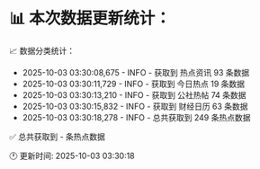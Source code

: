 📊 本次数据更新统计：
==========================

📈 数据分类统计：
- 2025-10-03 03:30:08,675 - INFO - 获取到 热点资讯 93 条数据
- 2025-10-03 03:30:11,729 - INFO - 获取到 今日热点 19 条数据
- 2025-10-03 03:30:13,210 - INFO - 获取到 公社热帖 74 条数据
- 2025-10-03 03:30:15,832 - INFO - 获取到 财经日历 63 条数据
- 2025-10-03 03:30:18,278 - INFO - 总共获取到 249 条热点数据

✅ 总共获取到 - 条热点数据

🕐 更新时间: 2025-10-03 03:30:18
